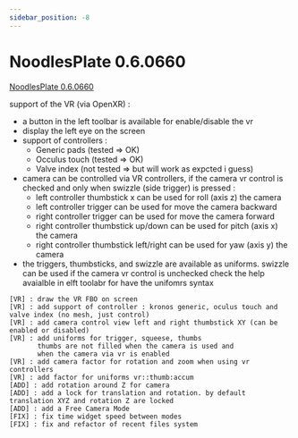 ```yaml
---
sidebar_position: -8
---
```


# NoodlesPlate 0.6.0660

[NoodlesPlate 0.6.0660](https://github.com/aiekick/NoodlesPlate/releases/tag/v0.6.660)

support of the VR (via OpenXR) :
  * a button in the left toolbar is available for enable/disable the vr 
  * display the left eye on the screen
  * support of controllers : 
    * Generic pads (tested => OK)
    * Occulus touch (tested => OK)
    * Valve index (not tested => but will work as expcted i guess)
  * camera can be controlled via VR controllers, if the camera vr control is checked and only when swizzle (side trigger) is pressed :
    * left controller thumbstick x can be used for roll (axis z) the camera
    * left controller trigger can be used for move the camera backward
    * right controller trigger can be used for move the camera forward
    * right controller thumbstick up/down can be used for pitch (axis x) the camera
    * right controller thumbstick left/right can be used for yaw (axis y) the camera
  * the triggers, thumbsticks, and swizzle are available as uniforms. 
    swizzle can be used if the camera vr control is unchecked
    check the help avaialble in elft toolabr for have the unifomrs syntax

```
[VR] : draw the VR FBO on screen
[VR] : add support of controller : kronos generic, oculus touch and valve index (no mesh, just control)
[VR] : add camera control view left and right thumbstick XY (can be enabled or disabled)
[VR] : add uniforms for trigger, squeese, thumbs 
       thumbs are not filled when the camera is used and 
	   when the camera via vr is enabled
[VR] : add camera factor for rotation and zoom when using vr controllers
[VR] : add factor for uniforms vr::thumb:accum
[ADD] : add rotation around Z for camera
[ADD] : add a lock for translation and rotation. by default translation XYZ and rotation Z are locked
[ADD] : add a Free Camera Mode
[FIX] : fix time widget speed between modes
[FIX] : fix and refactor of recent files system
```
